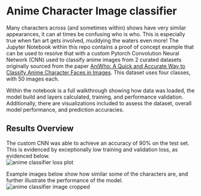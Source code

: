 # Anime Character Image classifier
Many characters across (and sometimes within) shows have very similar appearances, it can at times be confusing who is who. This is especially true when fan art gets involved, muddying the waters even more! The Jupyter Notebook within this repo contains a proof of concept example that can be used to resolve that with a custom Pytorch Convolution Neural Network (CNN) used to classify anime images from 2 curated datasets originally sourced from the paper [AniWho: A Quick and Accurate Way to Classify Anime Character Faces in Images](https://arxiv.org/pdf/2208.11012v3). This dataset uses four classes, with 50 images each.

Within the notebook is a full walkthrough showing how data was loaded, the model build and layers calculated, training, and performance validation. Additionally, there are visualizations included to assess the dataset, overall model performance, and prediction accuracies.

## Results Overview
The custom CNN was able to achieve an accuracy of 90% on the test set. This is evidenced by exceptionally low training and validation loss, as evidenced below. <br />
![anime classifier loss plot](https://github.com/user-attachments/assets/5497d85b-3ce8-4adc-a249-36b4426dbaab)

Example images below show how similar some of the characters are, and further illustrate the performance of the model.
![anime classifier image cropped](https://github.com/user-attachments/assets/40e1ded7-032c-43e3-8db2-ca06a1106522) <br />
